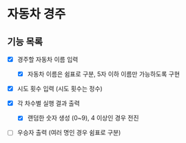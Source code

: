 # 자동차 경주

## 기능 목록

- [X] 경주할 자동차 이름 입력
  - [X] 자동차 이름은 쉼표로 구분, 5자 이하 이름만 가능하도록 구현
  

- [X] 시도 횟수 입력 (시도 횟수는 정수)


- [X] 각 차수별 실행 결과 출력
  - [X] 랜덤한 숫자 생성 (0~9), 4 이상인 경우 전진


- [ ] 우승자 출력 (여러 명인 경우 쉼표로 구분)